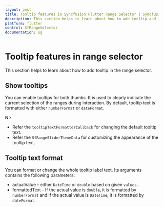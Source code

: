 ```yaml
---
layout: post
title: Tooltip features in Syncfusion Flutter Range Selector | Syncfusion
description: This section helps to learn about how to add tooltip and its features in range selector for flutter platform
platform: flutter
control: SfRangeSelector
documentation: ug
---
```


# Tooltip features in range selector

This section helps to learn about how to add tooltip in the range selector.

## Show tooltips

You can enable tooltips for both thumbs. It is used to clearly indicate the current selection of the ranges during interaction. By default, tooltip text is formatted with either `numberFormat` or `dateFormat`.

N>
* Refer the `tooltipTextFormatterCallback` for changing the default tooltip text.
* Refer the `SfRangeSliderThemeData` for customizing the appearance of the tooltip text.

## Tooltip text format

You can format or change the whole tooltip label text. Its arguments contains the following parameters:

* actualValue – either `DateTime` or `double` based on given `values`.
* formattedText – If the actual value is `double`, it is formatted by `numberFormat` and if the actual value is `DateTime`, it is formatted by `dateFormat`.
